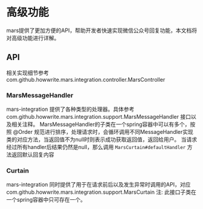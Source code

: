 # 高级功能
mars提供了更加方便的API，帮助开发者快速实现微信公众号回复功能，本文档将对高级功能进行详解。

## API
相关实现细节参考com.github.howwrite.mars.integration.controller.MarsController
### MarsMessageHandler
mars-integration 提供了各种类型的处理器。具体参考 com.github.howwrite.mars.integration.support.MarsMessageHandler 接口以及相关注释。
MarsMessageHandler的子类在一个spring容器中可以有多个，按照 @Order 规范进行排序，处理请求时，会循环调用不同MessageHandler实现类的对应方法，当返回值不为null时则表示成功获取返回值，返回给用户。
当请求经过所有handler后结果仍然是null，那么调用 `MarsCurtain#defaultHandler` 方法返回默认回复内容
### Curtain
mars-integration 同时提供了用于在请求前后以及发生异常时调用的API，对应 com.github.howwrite.mars.integration.support.MarsCurtain
注: 此接口子类在一个spring容器中只可存在一个。
